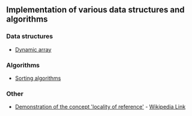## Implementation of various data structures and algorithms

### Data structures
- [Dynamic array](https://github.com/stiliangoranov/data_structures_and_algorithms/tree/master/data_structures/dynamic_array)


### Algorithms
- [Sorting algorithms](https://github.com/stiliangoranov/data_structures_and_algorithms/tree/master/sorting_algorithms)


### Other
- [Demonstration of the concept 'locality of reference'](https://github.com/stiliangoranov/data_structures_and_algorithms/blob/master/locality_of_reference.cpp) - [Wikipedia Link](https://en.wikipedia.org/wiki/Locality_of_reference)
